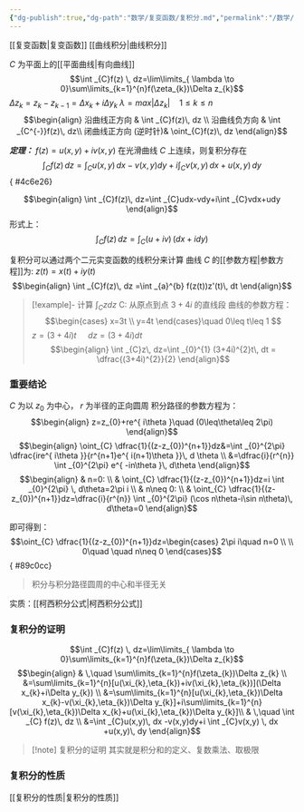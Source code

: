 ```yaml
---
{"dg-publish":true,"dg-path":"数学/复变函数/复积分.md","permalink":"/数学/复变函数/复积分/","dgPassFrontmatter":true,"noteIcon":"","created":"2024-04-16T13:01:27.469+08:00","updated":"2024-05-10T13:21:14.976+08:00"}
---
```


[[复变函数\|复变函数]]  [[曲线积分\|曲线积分]]   

$C$ 为平面上的[[平面曲线\|有向曲线]]
$$\int _{C}f(z) \, dz=\lim\limits_{ \lambda \to 0}\sum\limits_{k=1}^{n}f(\zeta_{k})\Delta z_{k}$$
$\Delta z_{k}=z_{k}-z_{k-1}=\Delta x_{k}+i\Delta y_{k}$
$\lambda=max|\Delta z_{k}|\quad 1\leq k\leq n$
$$\begin{align}
沿曲线正方向 &  \int  _{C}f(z)\, dz  \\
沿曲线负方向  & \int  _{C^{-}}f(z)\, dz\\
闭曲线正方向 (逆时针)& \oint_{C}f(z)\, dz 
\end{align}$$

***定理：***
$f(z)=u(x,y)+iv(x,y)$ 在光滑曲线 $C$ 上连续，则复积分存在
$$
\int _{C} f(z)\, dz=\int _{C}u(x,y)\, dx -v(x,y)dy+i \int _{C}v(x,y) \, dx +u(x,y)\, dy
$$
{ #4c6e26}


$$\begin{align}
\int  _{C}f(z)\, dz=\int  _{C}udx-vdy+i\int  _{C}vdx+udy
\end{align}$$
形式上：
$$
\int _{C}^{} f(z)\, dz=\int _{C}^{} (u+iv)\, (dx+idy)  
$$

复积分可以通过两个二元实变函数的线积分来计算
曲线 $C$ 的[[参数方程\|参数方程]]为:
$z(t)=x(t)+iy(t)$
$$\begin{align}
\int  _{C}f(z)\, dz =\int _{a}^{b} f(z(t))z'(t)\, dt 
\end{align}$$

>[!example]- 
>计算 $\int_{C}zdz$   C: 从原点到点 $3+4i$ 的直线段
>曲线的参数方程：
> $$\begin{cases}
x=3t \\
y=4t
\end{cases}\quad  0\leq t\leq 1
>$$
> $z=(3+4i)t$         $\quad dz=(3+4i)dt$
>$$\begin{align}
\int  _{C}z\, dz=\int _{0}^{1} (3+4i)^{2}t\, dt  = \dfrac{(3+4i)^{2}}{2}
\end{align}$$

### 重要结论
$C$ 为以 $z_{0}$ 为中心， $r$ 为半径的正向圆周
积分路径的参数方程为：
$$\begin{align}
z=z_{0}+re^{ i\theta }\quad (0\leq\theta\leq 2\pi)
\end{align}$$
$$\begin{align} 
\oint_{C} \dfrac{1}{(z-z_{0})^{n+1}}dz&=\int _{0}^{2\pi} \dfrac{ire^{ i\theta }}{r^{n+1}e^{ i(n+1)\theta }}\, d \theta \\
&=\dfrac{i}{r^{n}} \int _{0}^{2\pi} e^{ -in\theta }\, d\theta
\end{align}$$
$$\begin{align}
 & n=0: \\
& \oint_{C} \dfrac{1}{(z-z_{0})^{n+1}}dz=i \int _{0}^{2\pi} \, d\theta=2\pi i \\
 & n\neq 0: \\
& \oint_{C} \dfrac{1}{(z-z_{0})^{n+1}}dz=\dfrac{i}{r^{n}} \int _{0}^{2\pi} (\cos n\theta-i\sin n\theta)\, d\theta=0
\end{align}$$

即可得到：
$$\oint_{C} \dfrac{1}{(z-z_{0})^{n+1}}dz=\begin{cases}
2\pi i\quad n=0  \\
\\
0\quad \quad n\neq 0
\end{cases}$$
{ #89c0cc}


>积分与积分路径圆周的中心和半径无关

实质：[[柯西积分公式\|柯西积分公式]]
### 复积分的证明
$$\int _{C}f(z) \, dz=\lim\limits_{ \lambda \to 0}\sum\limits_{k=1}^{n}f(\zeta_{k})\Delta z_{k}$$
$$\begin{align}
 & \,\quad \sum\limits_{k=1}^{n}f(\zeta_{k})\Delta z_{k} \\
&=\sum\limits_{k=1}^{n}[u(\xi_{k},\eta_{k})+iv(\xi_{k},\eta_{k})](\Delta x_{k}+i\Delta y_{k}) \\
&=\sum\limits_{k=1}^{n}[u(\xi_{k},\eta_{k})\Delta x_{k}-v(\xi_{k},\eta_{k})\Delta y_{k}]+i\sum\limits_{k=1}^{n}[v(\xi_{k},\eta_{k})\Delta x_{k}+u(\xi_{k},\eta_{k})\Delta y_{k}]\\ 
& \,\quad \int _{C} f(z)\, dz \\
&=\int _{C}u(x,y)\, dx -v(x,y)dy+i \int _{C}v(x,y) \, dx +u(x,y)\, dy
\end{align}$$
>[!note] 复积分的证明
>其实就是积分和的定义、复数乘法、取极限

### 复积分的性质
[[复积分的性质\|复积分的性质]]


